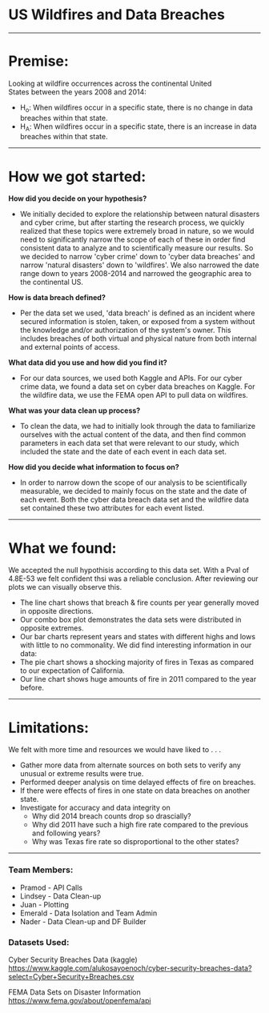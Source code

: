 # US Wildfires and Data Breaches
--- 

# Premise:
Looking at wildfire occurrences across the continental United States between the years 2008 and 2014:
* H<sub>o</sub>: 
  When wildfires occur in a specific state, there is no change in data breaches within that state.
* H<sub>A</sub>: 
  When wildfires occur in a specific state, there is an increase in data breaches within that state.
  
---
# How we got started:

**How did you decide on your hypothesis?**
* We initially decided to explore the relationship between natural disasters and cyber crime, but after starting the research process, we quickly realized that these topics were extremely broad in nature, so we would need to significantly narrow the scope of each of these in order find consistent data to analyze and to scientifically measure our results. So we decided to narrow 'cyber crime' down to 'cyber data breaches' and narrow 'natural disasters' down to 'wildfires'. We also narrowed the date range down to years 2008-2014 and narrowed the geographic area to the continental US. 

    
**How is data breach defined?**
* Per the data set we used, 'data breach' is defined as an incident where secured information is stolen, taken, or exposed from a system without the knowledge and/or authorization of the system's owner. This includes breaches of both virtual and physical nature from both internal and external points of access.
    
**What data did you use and how did you find it?**
* For our data sources, we used both Kaggle and APIs. For our cyber crime data, we found a data set on cyber data breaches on Kaggle. For the wildfire data, we use the FEMA open API to pull data on wildfires.
    
**What was your data clean up process?**
* To clean the data, we had to initially look through the data to familiarize ourselves with the actual content of the data, and then find common parameters in each data set that were relevant to our study, which included the state and the date of each event in each data set. 
    
**How did you decide what information to focus on?**
* In order to narrow down the scope of our analysis to be scientifically measurable, we decided to mainly focus on the state and the date of each event. Both the cyber data breach data set and the wildfire data set contained these two attributes for each event listed. 
    
---  
# What we found:

We accepted the null hypothisis according to this data set. With a Pval of 4.8E-53 we felt confident thsi was a reliable conclusion. After reviewing our plots we can visually observe this.
* The line chart shows that breach & fire counts per year generally moved in opposite directions.
* Our combo box plot demonstrates the data sets were distributed in opposite extremes.
* Our bar charts represent years and states with different highs and lows with little to no commonality.
We did find interesting information in our data:
* The pie chart shows a shocking majority of fires in Texas as compared to our expectation of California.
* Our line chart shows huge amounts of fire in 2011 compared to the year before.
---
# Limitations:

We felt with more time and resources we would have liked to . . .
* Gather more data from alternate sources on both sets to verify any unusual or extreme results were true.
* Performed deeper analysis on time delayed effects of fire on breaches.
* If there were effects of fires in one state on data breaches on another state. 
* Investigate for accuracy and data integrity on
	* Why did 2014 breach counts drop so drascially?
	* Why did 2011 have such a high fire rate compared to the previous and following years?
	* Why was Texas fire rate so disproportional to the other states?

---
### Team Members:
* Pramod - API Calls
* Lindsey - Data Clean-up
* Juan - Plotting
* Emerald - Data Isolation and Team Admin
* Nader - Data Clean-up and DF Builder

### Datasets Used:

Cyber Security Breaches Data (kaggle)
https://www.kaggle.com/alukosayoenoch/cyber-security-breaches-data?select=Cyber+Security+Breaches.csv

FEMA Data Sets on Disaster Information
https://www.fema.gov/about/openfema/api
